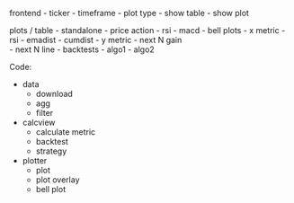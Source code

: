

frontend 
    - ticker
    - timeframe
    - plot type
        - show table 
        - show plot 

plots / table 
    - standalone 
        - price action
        - rsi 
        - macd
    - bell plots
        - x metric 
            - rsi 
            - emadist
            - cumdist
        - y metric
            - next N gain   
            - next N line 
    - backtests
        - algo1
        - algo2 


Code:

- data 
    - download
    - agg 
    - filter 
- calcview 
    - calculate metric 
    - backtest 
    - strategy 
- plotter
    - plot 
    - plot overlay
    - bell plot 
